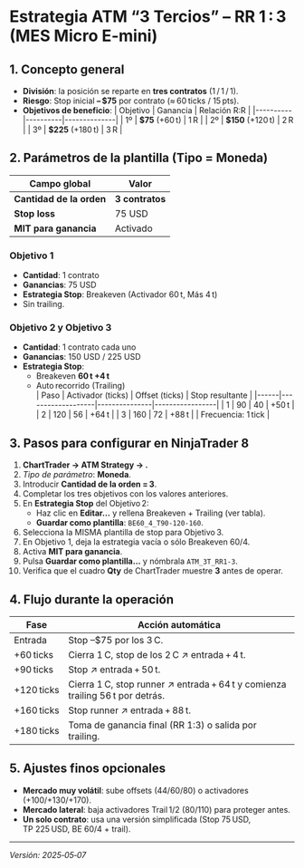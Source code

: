 
# Estrategia ATM “3 Tercios” – RR 1 : 3 (MES Micro E‑mini)

## 1. Concepto general
- **División**: la posición se reparte en **tres contratos** (1 / 1 / 1).
- **Riesgo**: Stop inicial **– \$75** por contrato (≈ 60 ticks / 15 pts).
- **Objetivos de beneficio**:
  | Objetivo | Ganancia | Relación R:R |
  |----------|----------|--------------|
  | 1º | **\$75** (+60 t) | 1 R |
  | 2º | **\$150** (+120 t) | 2 R |
  | 3º | **\$225** (+180 t) | 3 R |

## 2. Parámetros de la plantilla (Tipo = Moneda)

| Campo global | Valor |
|--------------|-------|
| **Cantidad de la orden** | **3 contratos** |
| **Stop loss** | 75 USD |
| **MIT para ganancia** | Activado |

### Objetivo 1
- **Cantidad**: 1 contrato  
- **Ganancias**: 75 USD  
- **Estrategia Stop**: Breakeven (Activador 60 t, Más 4 t)  
- Sin trailing.

### Objetivo 2 y Objetivo 3
- **Cantidad**: 1 contrato cada uno  
- **Ganancias**: 150 USD / 225 USD  
- **Estrategia Stop**:  
  - Breakeven **60 t +4 t**  
  - Auto recorrido (Trailing)  
    | Paso | Activador (ticks) | Offset (ticks) | Stop resultante |
    |------|-------------------|---------------|-----------------|
    | 1 | 90 | 40 | +50 t |
    | 2 | 120 | 56 | +64 t |
    | 3 | 160 | 72 | +88 t |
    | Frecuencia: 1 tick |

## 3. Pasos para configurar en NinjaTrader 8

1. **ChartTrader → ATM Strategy → <Custom>.**
2. *Tipo de parámetro*: **Moneda**.  
3. Introducir **Cantidad de la orden = 3**.  
4. Completar los tres objetivos con los valores anteriores.  
5. En **Estrategia Stop** del Objetivo 2:  
   - Haz clic en **Editar…** y rellena Breakeven + Trailing (ver tabla).  
   - **Guardar como plantilla**: `BE60_4_T90-120-160`.  
6. Selecciona la MISMA plantilla de stop para Objetivo 3.  
7. En Objetivo 1, deja la estrategia vacía o sólo Breakeven 60/4.  
8. Activa **MIT para ganancia**.  
9. Pulsa **Guardar como plantilla…** y nómbrala `ATM_3T_RR1-3`.  
10. Verifica que el cuadro **Qty** de ChartTrader muestre **3** antes de operar.

## 4. Flujo durante la operación

| Fase | Acción automática |
|------|-------------------|
| Entrada | Stop –\$75 por los 3 C. |
| +60 ticks | Cierra 1 C, stop de los 2 C ↗ entrada + 4 t. |
| +90 ticks | Stop ↗ entrada + 50 t. |
| +120 ticks | Cierra 1 C, stop runner ↗ entrada + 64 t y comienza trailing 56 t por detrás. |
| +160 ticks | Stop runner ↗ entrada + 88 t. |
| +180 ticks | Toma de ganancia final (RR 1:3) o salida por trailing. |

## 5. Ajustes finos opcionales
- **Mercado muy volátil**: sube offsets (44/60/80) o activadores (+100/+130/+170).  
- **Mercado lateral**: baja activadores Trail 1/2 (80/110) para proteger antes.  
- **Un solo contrato**: usa una versión simplificada (Stop 75 USD, TP 225 USD, BE 60/4 + trail).

---

*Versión: 2025‑05‑07*  
